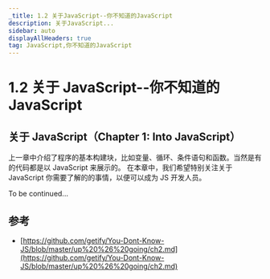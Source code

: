 ```yaml
---
_title: 1.2 关于JavaScript--你不知道的JavaScript
description: 关于JavaScript...
sidebar: auto
displayAllHeaders: true
tag: JavaScript,你不知道的JavaScript
---
```


# 1.2 关于 JavaScript--你不知道的JavaScript

## 关于 JavaScript（Chapter 1: Into JavaScript）

上一章中介绍了程序的基本构建块，比如变量、循环、条件语句和函数。当然是有的代码都是以 JavaScript 来展示的。
在本章中，我们希望特别关注关于 JavaScript 你需要了解的的事情，以便可以成为 JS 开发人员。

To be continued...

## 参考

* [https://github.com/getify/You-Dont-Know-JS/blob/master/up%20%26%20going/ch2.md](https://github.com/getify/You-Dont-Know-JS/blob/master/up%20%26%20going/ch2.md)